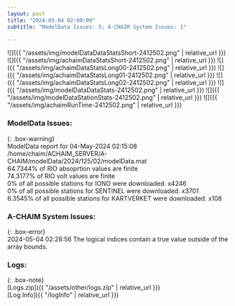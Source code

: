 ```yaml
---
layout: post
title: "2024-05-04 02:00:00"
subtitle: "ModelData Issues: 5; A-CHAIM System Issues: 1"

---
```


![]({{ "/assets/img/modelDataDataStatsShort-2412502.png" | relative_url }})
![]({{ "/assets/img/achaimDataStatsShort-2412502.png" | relative_url }})
![]({{ "/assets/img/achaimDataStatsLong00-2412502.png" | relative_url }})
![]({{ "/assets/img/achaimDataStatsLong01-2412502.png" | relative_url }})
![]({{ "/assets/img/achaimDataStatsLong02-2412502.png" | relative_url }})
![]({{ "/assets/img/modelDataDataStats-2412502.png" | relative_url }})
![]({{ "/assets/img/modelDataStationStats-2412502.png" | relative_url }})
![]({{ "/assets/img/achaimRunTime-2412502.png" | relative_url }})


### ModelData Issues:  
  
{: .box-warning}  
 ModelData report for 04-May-2024 02:15:08   
 /home/chaim/ACHAIM_SERVER/A-CHAIM/modelData/2024/125/02/modelData.mat   
 64.7344% of RIO absoprtion values are finite   
 74.3177% of RIO volt values are finite   
 0% of all possible stations for IONO were downloaded. x4246   
 0% of all possible stations for SENTINEL were downloaded. x3701   
 6.3545% of all possible stations for KARTVERKET were downloaded. x108   
  
### A-CHAIM System Issues:  
  
{: .box-error}  
2024-05-04 02:28:56 The logical indices contain a true value outside of the array bounds.  

### Logs:  
  
{: .box-note}  
[Logs.zip]({{ "/assets/other/logs.zip" | relative_url }})  
[Log Info]({{ "/logInfo" | relative_url }})  
